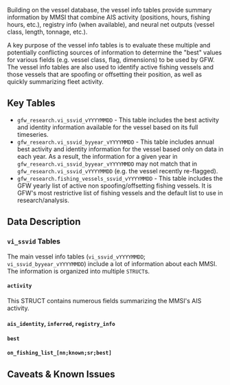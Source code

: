 Building on the vessel database, the vessel info tables provide summary information by MMSI that combine AIS activity (positions, hours, fishing hours, etc.), registry info (when available), and neural net outputs (vessel class, length, tonnage, etc.). 

A key purpose of the vessel info tables is to evaluate these multiple and potentially conflicting sources of information to determine the "best" values for various fields (e.g. vessel class, flag, dimensions) to be used by GFW. The vessel info tables are also used to identify active fishing vessels and those vessels that are spoofing or offsetting their position, as well as quickly summarizing fleet activity.

## Key Tables

+ `gfw_research.vi_ssvid_vYYYYMMDD` - This table includes the best activity and identity information available for the vessel based on its full timeseries.
+ `gfw_research.vi_ssvid_byyear_vYYYYMMDD` - This table includes annual best activity and identity information for the vessel based only on data in each year. As a result, the information for a given year in `gfw_research.vi_ssvid_byyear_vYYYYMMDD` may not match that in `gfw_research.vi_ssvid_vYYYYMMDD` (e.g. the vessel recently re-flagged).  
+ `gfw_research.fishing_vessels_ssvid_vYYYYMMDD` - This table includes the GFW yearly list of active non spoofing/offsetting fishing vessels. It is GFW's most restrictive list of fishing vessels and the default list to use in research/analysis.

## Data Description

### `vi_ssvid` Tables

The main vessel info tables (`vi_ssvid_vYYYYMMDD`; `vi_ssvid_byyear_vYYYYMMDD`) include a lot of information about each MMSI. The information is organized into multiple `STRUCT`s.

#### `activity`
This STRUCT contains numerous fields summarizing the MMSI's AIS activity. 

#### `ais_identity`, `inferred`, `registry_info`


#### `best`

#### `on_fishing_list_[nn;known;sr;best]`



## Caveats & Known Issues